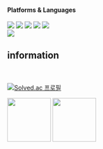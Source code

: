 #### Platforms & Languages
<a target="_blank"><img src="https://img.shields.io/badge/c-A8B9CC?style=flat-square&logo=c&logoColor=white"/></a>
<a target="_blank"><img src="https://img.shields.io/badge/c++-00599C?style=flat-square&logo=cplusplus&logoColor=white"/></a>
<a target="_blank"><img src="https://img.shields.io/badge/csharp-239120?style=flat-square&logo=csharp&logoColor=white"/></a>
<a target="_blank"><img src="https://img.shields.io/badge/python-3776AB?style=flat-square&logo=python&logoColor=white"/></a>
<a target="_blank"><img src="https://img.shields.io/badge/rust-000000?style=flat-square&logo=rust&logoColor=white"/></a>
<br>
<a target="_blank"><img src="https://img.shields.io/badge/flutter-02569B?style=flat-square&logo=flutter&logoColor=white"/></a>
<br>

## information

<img height="50em" >[![Solved.ac 프로필](http://mazassumnida.wtf/api/v2/generate_badge?boj=rangaka)](https://solved.ac/rangaka)</img>

<p>
  <img height="100em" src="https://github-readme-stats.vercel.app/api?username=rkdehdgus0101&show_icons=true&include_all_commits=true&bg_color=30,e96443,904e95&title_color=fff&text_color=fff">
  <img height="100em" src="https://github-readme-stats.vercel.app/api/top-langs/?username=rkdehdgus0101&layout=compact&bg_color=30,e96443,904e95&title_color=fff&text_color=fff">
</p>

